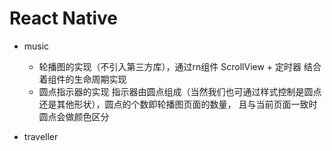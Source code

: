 # React Native
+ music
  + 轮播图的实现（不引入第三方库），通过rn组件 ScrollView + 定时器 结合着组件的生命周期实现
  + 圆点指示器的实现  指示器由圆点组成（当然我们也可通过样式控制是圆点还是其他形状），圆点的个数即轮播图页面的数量， 且与当前页面一致时圆点会做颜色区分

+ traveller

